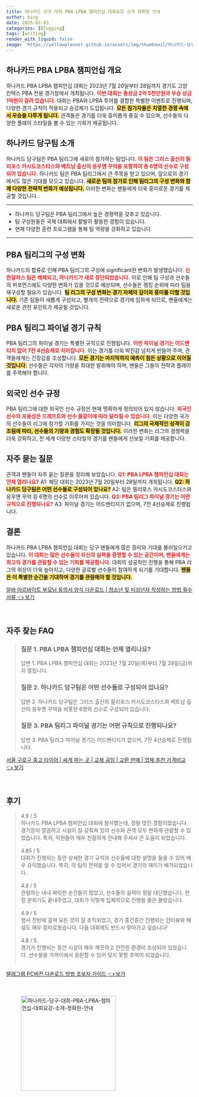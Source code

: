 ```yaml
---
title: 하나카드 당구 대회 PBA LPBA 챔피언십 대회요강 소개 정확한 안내
author: bing
date: 2025-02-03
categories: [Blogging]
tags: [writing]
render_with_liquid: false
image: 'https://yellowplanner.github.io/assets/img/thumbnail/하나카드-당구-대회-PBA-LPBA-챔피언십-대회요강-소개-정확한-안내.webp'
---
```



<h2 id='하나카드_PBA_LPBA_챔피언십_개요'>하나카드 PBA LPBA 챔피언십 개요</h2>

<p>하나카드 PBA LPBA 챔피언십 대회는 2023년 7월 20일부터 28일까지 경기도 고양 킨텍스 PBA 전용 경기장에서 개최됩니다. <b><span style="color: #ee2323;">이번 대회는 총상금 2억 5천만원과 우승 상금 1억원이 걸려 있습니다.</span></b> 대회는 PBA와 LPBA 투어를 결합한 특별한 이벤트로 진행되며, 다양한 경기 규칙이 적용되고 승강제가 도입됩니다. <b><span style="background-color: #ffe066;">모든 참가자들은 치열한 경쟁 속에서 우승을 다투게 됩니다.</span></b> 관객들은 경기를 더욱 흥미롭게 즐길 수 있으며, 선수들의 다양한 플레이 스타일을 볼 수 있는 기회가 제공됩니다.</p>

<h2 id='하나카드_당구팀_소개'>하나카드 당구팀 소개</h2>

<p>하나카드 당구팀은 PBA 팀리그에 새로이 참가하는 팀입니다. <b><span style="color: #ee2323;">이 팀은 그리스 출신의 필리포스 카시도코스타스와 베트남 출신의 응우옌 꾸억을 포함하여 총 6명의 선수로 구성되어 있습니다.</span></b> 하나카드 팀은 PBA 팀리그에서 큰 주목을 받고 있으며, 앞으로의 경기에서도 많은 기대를 모으고 있습니다. <b><span style="background-color: #ffe066;">새로운 팀의 참가로 인해 팀리그의 구성 변화와 함께 다양한 전략적 변화가 예상됩니다.</span></b> 이러한 변화는 팬들에게 더욱 흥미로운 경기를 제공할 것입니다.</p>

<hr />

<ul>
    <li>하나카드 당구팀은 PBA 팀리그에서 높은 경쟁력을 갖추고 있습니다.</li>
    <li>팀 구성원들은 국제 대회에서 활발히 활동한 경험이 있습니다.</li>
    <li>현재 다양한 훈련 프로그램을 통해 팀 역량을 강화하고 있습니다.</li>
</ul>

<hr />

<h2 id='PBA_팀리그의_구성_변화'>PBA 팀리그의 구성 변화</h2>

<p>하나카드의 합류로 인해 PBA 팀리그의 구성에 significant한 변화가 발생했습니다. <b><span style="color: #ee2323;">신한알파스 팀은 해체되고, 하나카드가 새로 창단되었습니다.</span></b> 이로 인해 팀 구성과 선수들의 퍼포먼스에도 다양한 변화가 있을 것으로 예상되며, 선수들은 랭킹 순위에 따라 팀을 재구성할 필요가 있습니다. <b><span style="background-color: #ffe066;">팀 리그의 구성 변화는 경기 자체의 깊이와 흥미를 더할 것입니다.</span></b> 기존 팀들이 새롭게 구성되고, 별개의 전략으로 경기에 임하게 되므로, 팬들에게는 새로운 관전 포인트가 제공될 것입니다.</p>

<h2 id='PBA_팀리그_파이널_경기_규칙'>PBA 팀리그 파이널 경기 규칙</h2>

<p>PBA 팀리그의 파이널 경기는 특별한 규칙으로 진행됩니다. <b><span style="color: #ee2323;">이번 파이널 경기는 어드밴티지 없이 7전 4선승제로 치러집니다.</span></b> 이는 경기를 더욱 박진감 넘치게 만들어 주며, 관객들에게는 긴장감을 조성합니다. <b><span style="background-color: #ffe066;">모든 경기는 마지막까지 예측이 힘든 상황으로 이어질 것입니다.</span></b> 선수들은 각자의 기량을 최대한 발휘해야 하며, 팬들은 그들의 전략과 플레이를 주목해야 합니다.</p>

<h2 id='외국인_선수_규정'>외국인 선수 규정</h2>

<p>PBA 팀리그에 대한 외국인 선수 규정은 현재 명확하게 정의되어 있지 않습니다. <b><span style="color: #ee2323;">외국인 선수의 포용성은 드래프트와 선수 물갈이에 따라 달라질 수 있습니다.</span></b> 이는 다양한 국가의 선수들이 리그에 참가할 기회를 가지는 것을 의미합니다. <b><span style="background-color: #ffe066;">리그의 국제적인 성격이 강조됨에 따라, 선수들의 기량과 경험도 확장될 것입니다.</span></b> 이러한 변화는 리그의 경쟁력을 더욱 강화하고, 전 세계 다양한 스타일의 경기를 팬들에게 선보일 기회를 제공합니다.</p>

<h2 id='자주_묻는_질문'>자주 묻는 질문</h2>

<p>관객과 팬들이 자주 묻는 질문을 정리해 보았습니다. <b><span style="color: #ee2323;">Q1: PBA LPBA 챔피언십 대회는 언제 열리나요?</span></b> A1: 해당 대회는 2023년 7월 20일부터 28일까지 개최됩니다. <b><span style="background-color: #ffe066;">Q2: 하나카드 당구팀은 어떤 선수들로 구성되어 있나요?</span></b> A2: 팀은 필리포스 카시도코스타스와 응우옌 꾸억 등 6명의 선수로 이루어져 있습니다. <b><span style="color: #ee2323;">Q3: PBA 팀리그 파이널 경기는 어떤 규칙으로 진행되나요?</span></b> A3: 파이널 경기는 어드밴티지가 없으며, 7전 4선승제로 진행됩니다.</p>

<h2 id='결론'>결론</h2>

<p>하나카드 PBA LPBA 챔피언십 대회는 당구 팬들에게 많은 흥미와 기대를 불러일으키고 있습니다. <b><span style="color: #ee2323;">이 대회는 많은 선수들이 자신의 실력을 증명할 수 있는 공간이며, 팬들에게는 최고의 경기를 관람할 수 있는 기회를 제공합니다.</span></b> 대회의 성공적인 진행을 통해 PBA 리그의 위상이 더욱 높아지고, 다양한 글로벌 선수들이 참여하게 되기를 기대합니다. <b><span style="background-color: #ffe066;">팬들은 이 특별한 순간을 기대하며 경기를 관람해야 할 것입니다.</span></b></p>


<p><a class="click-button" title="알바 아르바이트 부모님 동의서 양식 다운로드 | 청소년 및 미성년자 작성하는 방법 필수서류" href="https://yellowplanner.github.io/posts/%EC%95%8C%EB%B0%94-%EC%95%84%EB%A5%B4%EB%B0%94%EC%9D%B4%ED%8A%B8-%EB%B6%80%EB%AA%A8%EB%8B%98-%EB%8F%99%EC%9D%98%EC%84%9C-%EC%96%91%EC%8B%9D-%EB%8B%A4%EC%9A%B4%EB%A1%9C%EB%93%9C-%EC%B2%AD%EC%86%8C%EB%85%84-%EB%B0%8F-%EB%AF%B8%EC%84%B1%EB%85%84%EC%9E%90-%EC%9E%91%EC%84%B1%ED%95%98%EB%8A%94-%EB%B0%A9%EB%B2%95-%ED%95%84%EC%88%98%EC%84%9C%EB%A5%98/" rel="dofollow">알바 아르바이트 부모님 동의서 양식 다운로드 | 청소년 및 미성년자 작성하는 방법 필수서류 👈 보기</a></p><br>
<h2 id='자주_찾는_FAQ'>자주 찾는 FAQ</h2>
<div itemscope="" itemtype="https://schema.org/FAQPage"> 
<blockquote> 
<div itemscope="" itemprop="mainEntity" itemtype="https://schema.org/Question"> 
<h3 itemprop="name">질문 1. PBA LPBA 챔피언십 대회는 언제 열리나요?</h3> 
<div itemscope="" itemprop="acceptedAnswer" itemtype="https://schema.org/Answer"> 
<span itemprop="text"> 
<p>답변 1. PBA LPBA 챔피언십 대회는 2023년 7월 20일(목)부터 7월 28일(금)까지 열립니다.</p> 
</span> 
</div> 
</div> 
<div itemscope="" itemprop="mainEntity" itemtype="https://schema.org/Question"> 
<h3 itemprop="name">질문 2. 하나카드 당구팀은 어떤 선수들로 구성되어 있나요?</h3> 
<div itemscope="" itemprop="acceptedAnswer" itemtype="https://schema.org/Answer"> 
<span itemprop="text"> 
<p>답변 2. 하나카드 당구팀은 그리스 출신의 필리포스 카시도코스타스와 베트남 출신의 응우옌 꾸억을 비롯한 6명의 선수로 구성되어 있습니다.</p> 
</span> 
</div> 
</div> 
<div itemscope="" itemprop="mainEntity" itemtype="https://schema.org/Question"> 
<h3 itemprop="name">질문 3. PBA 팀리그 파이널 경기는 어떤 규칙으로 진행되나요?</h3> 
<div itemscope="" itemprop="acceptedAnswer" itemtype="https://schema.org/Answer"> 
<span itemprop="text"> 
<p>답변 3. PBA 팀리그 파이널 경기는 어드밴티지가 없으며, 7전 4선승제로 진행됩니다.</p> 
</span> 
</div> 
</div> 
</blockquote> 
</div>
<p><a class="click-button" title="서울 구로구 중고 타이어 | 싸게 파는 곳 | 교체 공임 | 교환 판매 | 업체 추천 가격비교" href="https://yellowplanner.github.io/posts/%EC%84%9C%EC%9A%B8-%EA%B5%AC%EB%A1%9C%EA%B5%AC-%EC%A4%91%EA%B3%A0-%ED%83%80%EC%9D%B4%EC%96%B4-%EC%8B%B8%EA%B2%8C-%ED%8C%8C%EB%8A%94-%EA%B3%B3-%EA%B5%90%EC%B2%B4-%EA%B3%B5%EC%9E%84-%EA%B5%90%ED%99%98-%ED%8C%90%EB%A7%A4-%EC%97%85%EC%B2%B4-%EC%B6%94%EC%B2%9C-%EA%B0%80%EA%B2%A9%EB%B9%84%EA%B5%90/" rel="dofollow">서울 구로구 중고 타이어 | 싸게 파는 곳 | 교체 공임 | 교환 판매 | 업체 추천 가격비교 👈 보기</a></p><br>
<h2 id='후기'>후기</h2>
<div itemscope itemtype="https://schema.org/Product">
  <blockquote>
  <div itemprop="review" itemscope itemtype="https://schema.org/Review">
      <div itemprop="reviewRating" itemscope itemtype="https://schema.org/Rating"> <span itemprop="ratingValue">4.9</span> / <span itemprop="bestRating">5</span> </div>
      <span itemprop="reviewBody">하나카드 PBA LPBA 챔피언십 대회에 참석했는데, 정말 멋진 경험이었습니다. 경기장이 깔끔하고 시설이 잘 갖춰져 있어 선수와 관객 모두 편하게 관람할 수 있었습니다. 특히, 직원들이 매우 친절하게 안내해 주셔서 큰 도움이 되었습니다.</span>
  </div>
  <br>
  <div itemprop="review" itemscope itemtype="https://schema.org/Review">
      <div itemprop="reviewRating" itemscope itemtype="https://schema.org/Rating"> <span itemprop="ratingValue">4.85</span> / <span itemprop="bestRating">5</span> </div>
      <span itemprop="reviewBody">대회가 진행되는 동안 상세한 경기 규칙과 선수들에 대한 설명을 들을 수 있어 매우 유익했습니다. 특히, 각 팀의 전략을 알 수 있어서 경기의 재미가 배가되었습니다.</span>
  </div>
  <br>
  <div itemprop="review" itemscope itemtype="https://schema.org/Review">
      <div itemprop="reviewRating" itemscope itemtype="https://schema.org/Rating"> <span itemprop="ratingValue">4.8</span> / <span itemprop="bestRating">5</span> </div>
      <span itemprop="reviewBody">관람하는 내내 짜릿한 순간들이 많았고, 선수들의 실력이 정말 대단했습니다. 현장 분위기도 끝내주었고, 대회가 이렇게 입체적으로 진행될 줄은 몰랐습니다.</span>
  </div>
  <br>
  <div itemprop="review" itemscope itemtype="https://schema.org/Review">
      <div itemprop="reviewRating" itemscope itemtype="https://schema.org/Rating"> <span itemprop="ratingValue">4.9</span> / <span itemprop="bestRating">5</span> </div>
      <span itemprop="reviewBody">행사 전반에 걸쳐 모든 것이 잘 조직되었고, 경기 중간중간 진행되는 인터뷰와 해설도 매우 흥미로웠습니다. 다음 대회에도 반드시 찾아가고 싶습니다!</span>
  </div>
  <br>
  <div itemprop="review" itemscope itemtype="https://schema.org/Review">
      <div itemprop="reviewRating" itemscope itemtype="https://schema.org/Rating"> <span itemprop="ratingValue">4.8</span> / <span itemprop="bestRating">5</span> </div>
      <span itemprop="reviewBody">경기가 진행되는 동안 시설이 매우 깨끗하고 안전한 환경이 조성되어 있었습니다. 선수들을 가까이에서 응원할 수 있어 잊지 못할 추억이 되었습니다.</span>
  </div>
  <br>
  </blockquote>
</div>
<p><a class="click-button" title="텔레그램 PC버전 다운로드 방법 초보자 가이드" href="https://yellowplanner.github.io/posts/%ED%85%94%EB%A0%88%EA%B7%B8%EB%9E%A8-PC%EB%B2%84%EC%A0%84-%EB%8B%A4%EC%9A%B4%EB%A1%9C%EB%93%9C-%EB%B0%A9%EB%B2%95-%EC%B4%88%EB%B3%B4%EC%9E%90-%EA%B0%80%EC%9D%B4%EB%93%9C/" rel="dofollow">텔레그램 PC버전 다운로드 방법 초보자 가이드 👈 보기</a></p><br>
<figure class="image"><img src="https://yellowplanner.github.io/assets/img/thumbnail/하나카드-당구-대회-PBA-LPBA-챔피언십-대회요강-소개-정확한-안내.webp" alt="하나카드-당구-대회-PBA-LPBA-챔피언십-대회요강-소개-정확한-안내" width="256" height="256"></figure>